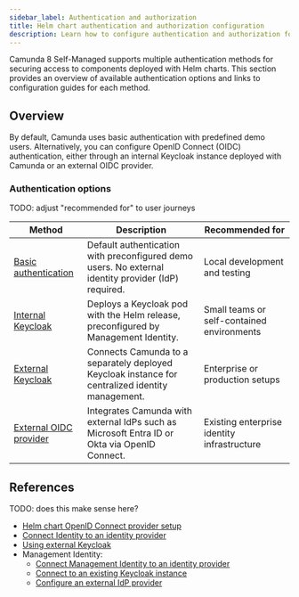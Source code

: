 ```yaml
---
sidebar_label: Authentication and authorization
title: Helm chart authentication and authorization configuration
description: Learn how to configure authentication and authorization for Camunda 8 Self-Managed deployments using Helm chart.
---
```


Camunda 8 Self-Managed supports multiple authentication methods for securing access to components deployed with Helm charts. This section provides an overview of available authentication options and links to configuration guides for each method.

## Overview

By default, Camunda uses basic authentication with predefined demo users. Alternatively, you can configure OpenID Connect (OIDC) authentication, either through an internal Keycloak instance deployed with Camunda or an external OIDC provider.

### Authentication options

TODO: adjust "recommended for" to user journeys

| Method                                                | Description                                                                                         | Recommended for                             |
| ----------------------------------------------------- | --------------------------------------------------------------------------------------------------- | ------------------------------------------- |
| [Basic authentication](./basic-authentication.md)     | Default authentication with preconfigured demo users. No external identity provider (IdP) required. | Local development and testing               |
| [Internal Keycloak](./internal-keycloak.md)           | Deploys a Keycloak pod with the Helm release, preconfigured by Management Identity.                 | Small teams or self-contained environments  |
| [External Keycloak](./using-external-keycloak.md)     | Connects Camunda to a separately deployed Keycloak instance for centralized identity management.    | Enterprise or production setups             |
| [External OIDC provider](./external-oidc-provider.md) | Integrates Camunda with external IdPs such as Microsoft Entra ID or Okta via OpenID Connect.        | Existing enterprise identity infrastructure |

## References

TODO: does this make sense here?

- [Helm chart OpenID Connect provider setup](/self-managed/deployment/helm/configure/authentication-and-authorization/connect-to-an-oidc-provider.md)
- [Connect Identity to an identity provider](/self-managed/components/orchestration-cluster/identity/connect-external-identity-provider.md)
- [Using external Keycloak](/self-managed/deployment/helm/configure/authentication-and-authorization/using-external-keycloak.md)
- Management Identity:
  - [Connect Management Identity to an identity provider](/self-managed/components/management-identity/configuration/connect-to-an-oidc-provider.md)
  - [Connect to an existing Keycloak instance](/self-managed/components/management-identity/configuration/connect-to-an-existing-keycloak.md)
  - [Configure an external IdP provider](/self-managed/components/management-identity/configuration/configure-external-identity-provider.md)
